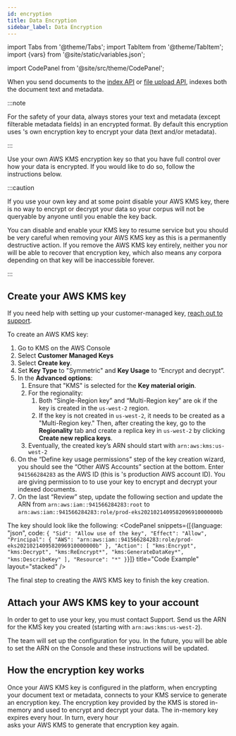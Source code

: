 ```yaml
---
id: encryption
title: Data Encryption
sidebar_label: Data Encryption
---
```


import Tabs from '@theme/Tabs';
import TabItem from '@theme/TabItem';
import {vars} from '@site/static/variables.json';

import CodePanel from '@site/src/theme/CodePanel';


When you send documents to the
[index API](/docs/api-reference/indexing-apis/indexing) or
[file upload API](/docs/api-reference/indexing-apis/file-upload/file-upload), <Config v="names.product"/> 
indexes both the document text and metadata.

:::note

For the safety of your data, <Config v="names.product"/> always stores your text 
and metadata (except filterable metadata fields) in an encrypted format. By default this encryption uses <Config v="names.product"/>'s 
own encryption key to encrypt your data (text and/or metadata).

:::

Use your own AWS KMS encryption key so that you have full
control over how your data is encrypted. If you would like to do so, follow
the instructions below.

:::caution

If you use your own key and at some point disable your AWS KMS key, there is no
way to encrypt or decrypt your data so your corpus will not be queryable by
anyone until you enable the key back. 

You can disable and enable your KMS key
to resume service but you should be very careful when removing your AWS KMS key
as this is a permanently destructive action. If you remove the AWS KMS key
entirely, neither you nor <Config v="names.company"/> will be able to recover
that encryption key, which also means any <Config v="names.product"/> corpora
depending on that key will be inaccessible forever.

:::

## Create your AWS KMS key

If you need help with setting up your customer-managed key, 
[reach out to support](https://vectara.com/contact-us/).

To create an AWS KMS key:
1. Go to KMS on the AWS Console
2. Select **Customer Managed Keys**
3. Select **Create key**.
4. Set **Key Type** to "Symmetric" and **Key Usage** to “Encrypt and decrypt”.
5. In the **Advanced options**:
    1. Ensure that "KMS" is selected for the **Key material origin**.
    2. For the regionality:
        1. Both “Single-Region key” and “Multi-Region key” are ok if the key
        is created in the `us-west-2` region.
        2. If the key is not created in `us-west-2`, it needs to be created as
        a "Multi-Region key."  Then, after creating the key, go to the
        **Regionality** tab and create a replica key in `us-west-2` by clicking
        **Create new replica keys**.
    3. Eventually, the created key’s ARN should start with `arn:aws:kms:us-west-2`
6. On the “Define key usage permissions” step of the key creation wizard, you
should see the “Other AWS Accounts” section at the bottom. Enter `941566284283`
as the AWS ID (this is <Config v="names.product"/>'s production AWS account ID).
You are giving permission to <Config v="names.product"/> to use your key to
encrypt and decrypt your indexed documents.
1. On the last “Review” step, update the following section and
update the ARN from `arn:aws:iam::941566284283:root`
to `arn:aws:iam::941566284283:role/prod-eks2021021409582096910000000b`

The key should look like the following:
<CodePanel snippets={[{language: "json", code: `{
    "Sid": "Allow use of the key",
    "Effect": "Allow",
    "Principal": {
        "AWS": "arn:aws:iam::941566284283:role/prod-eks2021021409582096910000000b"
    },
    "Action": [
        "kms:Encrypt",
        "kms:Decrypt",
        "kms:ReEncrypt*",
        "kms:GenerateDataKey*",
        "kms:DescribeKey"
    ],
    "Resource": "*"
}`}]} title="Code Example" layout="stacked" />

The final step to creating the AWS KMS key to finish the key creation.

## Attach your AWS KMS key to your account

In order to get <Config v="names.product"/> to use your key, you must
contact <Config v="names.company"/> Support. Send us the ARN for the KMS key
you created (starting with `arn:aws:kms:us-west-2`).

The <Config v="names.company"/> team will set up the configuration for you. In
the future, you will be able to set the ARN on the <Config v="names.product"/>
Console and these instructions will be updated.

## How the encryption key works

Once your AWS KMS key is configured in the platform, when encrypting your
document text or metadata, <Config v="names.product"/> connects to your KMS
service to generate an encryption key. The encryption key provided by the KMS
is stored in-memory and used to encrypt and decrypt your data. The in-memory 
key expires every hour. In turn, every hour <Config v="names.product"/>  
asks your AWS KMS to generate that encryption key again.
